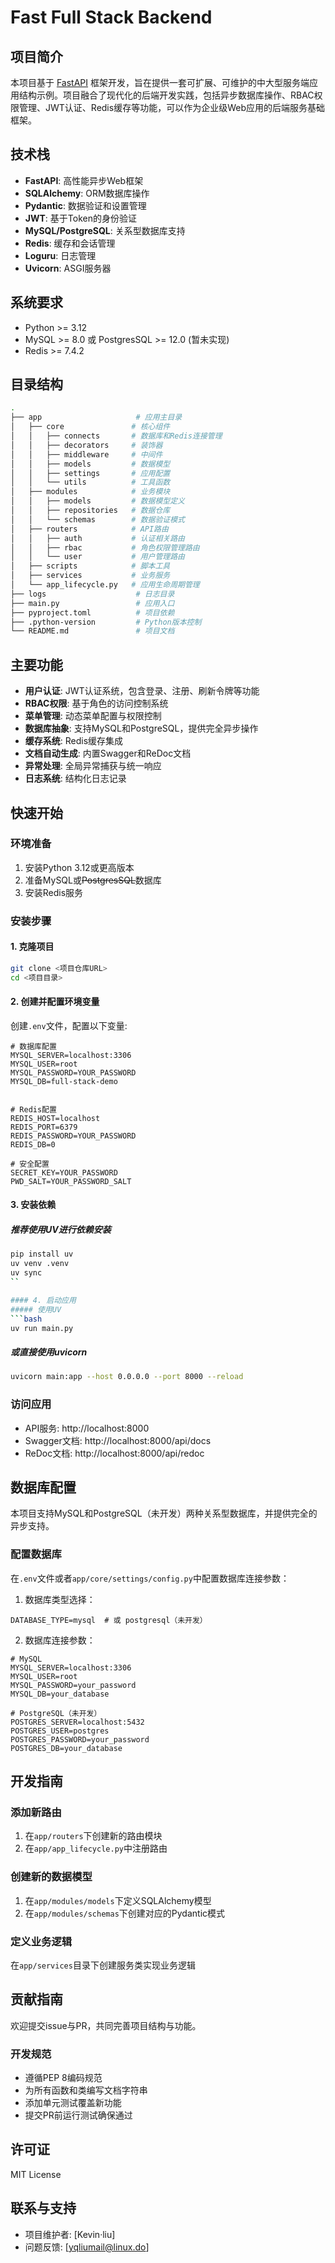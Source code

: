 # Fast Full Stack Backend

## 项目简介
本项目基于 [FastAPI](https://fastapi.tiangolo.com/) 框架开发，旨在提供一套可扩展、可维护的中大型服务端应用结构示例。项目融合了现代化的后端开发实践，包括异步数据库操作、RBAC权限管理、JWT认证、Redis缓存等功能，可以作为企业级Web应用的后端服务基础框架。

## 技术栈
- **FastAPI**: 高性能异步Web框架
- **SQLAlchemy**: ORM数据库操作
- **Pydantic**: 数据验证和设置管理
- **JWT**: 基于Token的身份验证
- **MySQL/PostgreSQL**: 关系型数据库支持
- **Redis**: 缓存和会话管理
- **Loguru**: 日志管理
- **Uvicorn**: ASGI服务器

## 系统要求
- Python >= 3.12
- MySQL >= 8.0 或 PostgresSQL >= 12.0 (暂未实现)
- Redis >= 7.4.2

## 目录结构
```bash
.
├── app                     # 应用主目录
│   ├── core               # 核心组件
│   │   ├── connects       # 数据库和Redis连接管理
│   │   ├── decorators     # 装饰器
│   │   ├── middleware     # 中间件
│   │   ├── models         # 数据模型
│   │   ├── settings       # 应用配置
│   │   └── utils          # 工具函数
│   ├── modules            # 业务模块
│   │   ├── models         # 数据模型定义
│   │   ├── repositories   # 数据仓库
│   │   └── schemas        # 数据验证模式
│   ├── routers            # API路由
│   │   ├── auth           # 认证相关路由
│   │   ├── rbac           # 角色权限管理路由
│   │   └── user           # 用户管理路由
│   ├── scripts            # 脚本工具
│   ├── services           # 业务服务
│   └── app_lifecycle.py   # 应用生命周期管理
├── logs                    # 日志目录
├── main.py                 # 应用入口
├── pyproject.toml          # 项目依赖
├── .python-version         # Python版本控制
└── README.md               # 项目文档
```

## 主要功能
- **用户认证**: JWT认证系统，包含登录、注册、刷新令牌等功能
- **RBAC权限**: 基于角色的访问控制系统
- **菜单管理**: 动态菜单配置与权限控制
- **数据库抽象**: 支持MySQL和PostgreSQL，提供完全异步操作
- **缓存系统**: Redis缓存集成
- **文档自动生成**: 内置Swagger和ReDoc文档
- **异常处理**: 全局异常捕获与统一响应
- **日志系统**: 结构化日志记录

## 快速开始

### 环境准备
1. 安装Python 3.12或更高版本
2. 准备MySQL或~~PostgresSQL~~数据库
3. 安装Redis服务

### 安装步骤

#### 1. 克隆项目
```bash
git clone <项目仓库URL>
cd <项目目录>
```

#### 2. 创建并配置环境变量
创建`.env`文件，配置以下变量:
```
# 数据库配置
MYSQL_SERVER=localhost:3306
MYSQL_USER=root
MYSQL_PASSWORD=YOUR_PASSWORD
MYSQL_DB=full-stack-demo


# Redis配置
REDIS_HOST=localhost
REDIS_PORT=6379
REDIS_PASSWORD=YOUR_PASSWORD
REDIS_DB=0

# 安全配置
SECRET_KEY=YOUR_PASSWORD
PWD_SALT=YOUR_PASSWORD_SALT
```

#### 3. 安装依赖
##### 推荐使用UV进行依赖安装
```bash
pip install uv
uv venv .venv
uv sync
``

#### 4. 启动应用
##### 使用UV
```bash
uv run main.py
```

##### 或直接使用uvicorn
```bash
uvicorn main:app --host 0.0.0.0 --port 8000 --reload
```

### 访问应用
- API服务: http://localhost:8000
- Swagger文档: http://localhost:8000/api/docs
- ReDoc文档: http://localhost:8000/api/redoc

## 数据库配置
本项目支持MySQL和PostgreSQL（未开发）两种关系型数据库，并提供完全的异步支持。

### 配置数据库
在`.env`文件或者`app/core/settings/config.py`中配置数据库连接参数：

1. 数据库类型选择：
```
DATABASE_TYPE=mysql  # 或 postgresql（未开发）
```

2. 数据库连接参数：
```
# MySQL
MYSQL_SERVER=localhost:3306
MYSQL_USER=root
MYSQL_PASSWORD=your_password
MYSQL_DB=your_database

# PostgreSQL（未开发）
POSTGRES_SERVER=localhost:5432
POSTGRES_USER=postgres
POSTGRES_PASSWORD=your_password
POSTGRES_DB=your_database
```

## 开发指南

### 添加新路由
1. 在`app/routers`下创建新的路由模块
2. 在`app/app_lifecycle.py`中注册路由

### 创建新的数据模型
1. 在`app/modules/models`下定义SQLAlchemy模型
2. 在`app/modules/schemas`下创建对应的Pydantic模式

### 定义业务逻辑
在`app/services`目录下创建服务类实现业务逻辑

## 贡献指南
欢迎提交issue与PR，共同完善项目结构与功能。

### 开发规范
- 遵循PEP 8编码规范
- 为所有函数和类编写文档字符串
- 添加单元测试覆盖新功能
- 提交PR前运行测试确保通过

## 许可证
MIT License

## 联系与支持
- 项目维护者: [Kevin·liu]
- 问题反馈: [yqliumail@linux.do]


